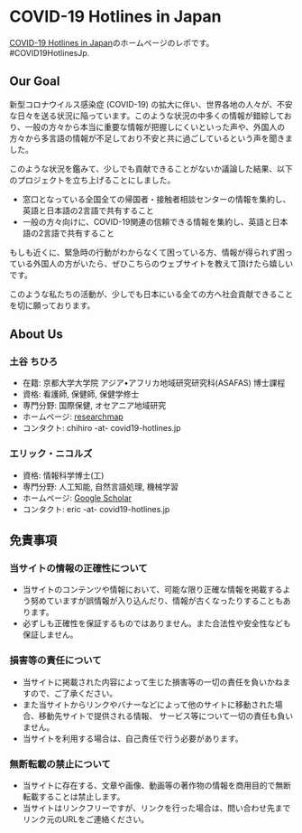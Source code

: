 # COVID-19 Hotlines in Japan

[COVID-19 Hotlines in Japan](https://covid19-hotlines.jp)のホームページのレポです。 \#COVID19HotlinesJp.

## Our Goal

新型コロナウイルス感染症 (COVID-19) の拡大に伴い、世界各地の人々が、不安な日々を送る状況に陥っています。このような状況の中多くの情報が錯綜しており、一般の方々から本当に重要な情報が把握しにくいといった声や、外国人の方々から多言語の情報が不足しており不安と共に過ごしているという声を聞きました。

このような状況を鑑みて、少しでも貢献できることがないか議論した結果、以下のプロジェクトを立ち上げることにしました。

* 窓口となっている全国全ての帰国者・接触者相談センターの情報を集約し、英語と日本語の2言語で共有すること
* 一般の方々向けに、COVID-19関連の信頼できる情報を集約し、英語と日本語の2言語で共有すること

もしも近くに、緊急時の行動がわからなくて困っている方、情報が得られず困っている外国人の方がいたら、ぜひこちらのウェブサイトを教えて頂けたら嬉しいです。

このような私たちの活動が、少しでも日本にいる全ての方へ社会貢献できることを切に願っております。

## About Us

### 土谷 ちひろ
* 在籍: 京都大学大学院 アジア•アフリカ地域研究研究科(ASAFAS) 博士課程
* 資格: 看護師, 保健師, 保健学修士
* 専門分野: 国際保健, オセアニア地域研究
* ホームページ: [researchmap](https://researchmap.jp/peacechyhi?lang=en) 
* コンタクト: chihiro -at- covid19-hotlines.jp

### エリック・ニコルズ
* 資格: 情報科学博士(工)
* 専門分野: 人工知能, 自然言語処理, 機械学習
* ホームページ: [Google Scholar](https://scholar.google.co.jp/citations?user=I3_MfAMAAAAJ&hl=en)
* コンタクト: eric -at- covid19-hotlines.jp

## 免責事項

### 当サイトの情報の正確性について

* 当サイトのコンテンツや情報において、可能な限り正確な情報を掲載するよう努めていますが誤情報が入り込んだり、情報が古くなったりすることもあります。
* 必ずしも正確性を保証するものではありません。また合法性や安全性なども保証しません。

### 損害等の責任について
* 当サイトに掲載された内容によって生じた損害等の一切の責任を負いかねますので、ご了承ください。
* また当サイトからリンクやバナーなどによって他のサイトに移動された場合、移動先サイトで提供される情報、 サービス等について一切の責任も負いません。
* 当サイトを利用する場合は、自己責任で行う必要があります。

### 無断転載の禁止について
* 当サイトに存在する、文章や画像、動画等の著作物の情報を商用目的で無断転載することは禁止します。
* 当サイトはリンクフリーですが、リンクを行った場合は、問い合わせ先までリンク元のURLをご連絡ください。
